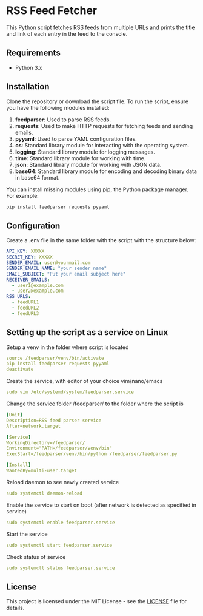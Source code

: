 # RSS Feed Fetcher

This Python script fetches RSS feeds from multiple URLs and prints the title and link of each entry in the feed to the console.

## Requirements

- Python 3.x

## Installation

Clone the repository or download the script file.
To run the script, ensure you have the following modules installed:

1. **feedparser**: Used to parse RSS feeds.
2. **requests**: Used to make HTTP requests for fetching feeds and sending emails.
3. **pyyaml**: Used to parse YAML configuration files.
4. **os**: Standard library module for interacting with the operating system.
5. **logging**: Standard library module for logging messages.
6. **time**: Standard library module for working with time.
7. **json**: Standard library module for working with JSON data.
8. **base64**: Standard library module for encoding and decoding binary data in base64 format.

You can install missing modules using pip, the Python package manager. For example:

```bash
pip install feedparser requests pyyaml
```

## Configuration

Create a .env file in the same folder with the script with the structure below:
```yaml
API_KEY: XXXXX
SECRET_KEY: XXXXX
SENDER_EMAIL: user@yourmail.com
SENDER_EMAIL_NAME: "your sender name"
EMAIL_SUBJECT: "Put your email subject here"
RECEIVER_EMAILS:
  - user1@example.com
  - user2@example.com
RSS_URLS:
  - feedURL1
  - feedURL2
  - feedURL3
```
## Setting up the script as a service on Linux
Setup a venv in the folder where script is located
```yaml
source /feedparser/venv/bin/activate
pip install feedparser requests pyyaml
deactivate
```
Create the service, with editor of your choice vim/nano/emacs
```yaml
sudo vim /etc/systemd/system/feedparser.service
```

Change the service folder /feedparser/ to the folder where the script is
```yaml
[Unit]
Description=RSS feed parser service
After=network.target

[Service]
WorkingDirectory=/feedparser/
Environment="PATH=/feedparser/venv/bin"
ExecStart=/feedparser/venv/bin/python /feedparser/feedparser.py

[Install]
WantedBy=multi-user.target
```

Reload daemon to see newly created service
```yaml
sudo systemctl daemon-reload
```
Enable the service to start on boot (after network is detected as specified in service)
```yaml
sudo systemctl enable feedparser.service
```
Start the service
```yaml
sudo systemctl start feedparser.service
```
Check status of service
```yaml
sudo systemctl status feedparser.service
```



## License

This project is licensed under the MIT License - see the [LICENSE](LICENSE) file for details.
